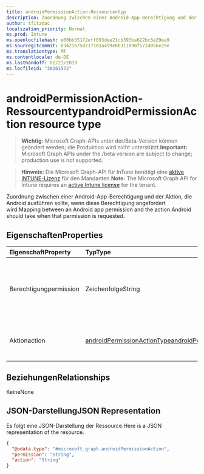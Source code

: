 ```yaml
---
title: androidPermissionAction-Ressourcentyp
description: Zuordnung zwischen einer Android-App-Berechtigung und der Aktion, die Android ausführen sollte, wenn diese Berechtigung angefordert wird.
author: tfitzmac
localization_priority: Normal
ms.prod: Intune
ms.openlocfilehash: e00bb351f2eff093dee21cb393ba622bc5e29ea9
ms.sourcegitcommit: 03421b75d717101a499e0b311890f5714056e29e
ms.translationtype: MT
ms.contentlocale: de-DE
ms.lasthandoff: 02/21/2019
ms.locfileid: "30161572"
---
```

# <a name="androidpermissionaction-resource-type"></a><span data-ttu-id="091e9-103">androidPermissionAction-Ressourcentyp</span><span class="sxs-lookup"><span data-stu-id="091e9-103">androidPermissionAction resource type</span></span>

> <span data-ttu-id="091e9-104">**Wichtig:** Microsoft Graph-APIs unter der/Beta-Version können geändert werden; die Produktion wird nicht unterstützt.</span><span class="sxs-lookup"><span data-stu-id="091e9-104">**Important:** Microsoft Graph APIs under the /beta version are subject to change; production use is not supported.</span></span>

> <span data-ttu-id="091e9-105">**Hinweis:** Die Microsoft Graph-API für InTune benötigt eine [aktive INTUNE-Lizenz](https://go.microsoft.com/fwlink/?linkid=839381) für den Mandanten.</span><span class="sxs-lookup"><span data-stu-id="091e9-105">**Note:** The Microsoft Graph API for Intune requires an [active Intune license](https://go.microsoft.com/fwlink/?linkid=839381) for the tenant.</span></span>

<span data-ttu-id="091e9-106">Zuordnung zwischen einer Android-App-Berechtigung und der Aktion, die Android ausführen sollte, wenn diese Berechtigung angefordert wird.</span><span class="sxs-lookup"><span data-stu-id="091e9-106">Mapping between an Android app permission and the action Android should take when that permission is requested.</span></span>

## <a name="properties"></a><span data-ttu-id="091e9-107">Eigenschaften</span><span class="sxs-lookup"><span data-stu-id="091e9-107">Properties</span></span>
|<span data-ttu-id="091e9-108">Eigenschaft</span><span class="sxs-lookup"><span data-stu-id="091e9-108">Property</span></span>|<span data-ttu-id="091e9-109">Typ</span><span class="sxs-lookup"><span data-stu-id="091e9-109">Type</span></span>|<span data-ttu-id="091e9-110">Beschreibung</span><span class="sxs-lookup"><span data-stu-id="091e9-110">Description</span></span>|
|:---|:---|:---|
|<span data-ttu-id="091e9-111">Berechtigung</span><span class="sxs-lookup"><span data-stu-id="091e9-111">permission</span></span>|<span data-ttu-id="091e9-112">Zeichenfolge</span><span class="sxs-lookup"><span data-stu-id="091e9-112">String</span></span>|<span data-ttu-id="091e9-113">Android-Berechtigungszeichenfolge, definiert in der offiziellen Android-Dokumentation.</span><span class="sxs-lookup"><span data-stu-id="091e9-113">Android permission string, defined in the official Android documentation.</span></span>  <span data-ttu-id="091e9-114">Beispiel "Android. Permission. READ_CONTACTS".</span><span class="sxs-lookup"><span data-stu-id="091e9-114">Example 'android.permission.READ_CONTACTS'.</span></span>|
|<span data-ttu-id="091e9-115">Aktion</span><span class="sxs-lookup"><span data-stu-id="091e9-115">action</span></span>|[<span data-ttu-id="091e9-116">androidPermissionActionType</span><span class="sxs-lookup"><span data-stu-id="091e9-116">androidPermissionActionType</span></span>](../resources/intune-apps-androidpermissionactiontype.md)|<span data-ttu-id="091e9-117">Typ der Android-Berechtigungs Aktion.</span><span class="sxs-lookup"><span data-stu-id="091e9-117">Type of Android permission action.</span></span> <span data-ttu-id="091e9-118">Mögliche Werte sind: `prompt`, `autoGrant` und `autoDeny`.</span><span class="sxs-lookup"><span data-stu-id="091e9-118">Possible values are: `prompt`, `autoGrant`, `autoDeny`.</span></span>|

## <a name="relationships"></a><span data-ttu-id="091e9-119">Beziehungen</span><span class="sxs-lookup"><span data-stu-id="091e9-119">Relationships</span></span>
<span data-ttu-id="091e9-120">Keine</span><span class="sxs-lookup"><span data-stu-id="091e9-120">None</span></span>

## <a name="json-representation"></a><span data-ttu-id="091e9-121">JSON-Darstellung</span><span class="sxs-lookup"><span data-stu-id="091e9-121">JSON Representation</span></span>
<span data-ttu-id="091e9-122">Es folgt eine JSON-Darstellung der Ressource.</span><span class="sxs-lookup"><span data-stu-id="091e9-122">Here is a JSON representation of the resource.</span></span>
<!-- {
  "blockType": "resource",
  "@odata.type": "microsoft.graph.androidPermissionAction"
}
-->
``` json
{
  "@odata.type": "#microsoft.graph.androidPermissionAction",
  "permission": "String",
  "action": "String"
}
```




